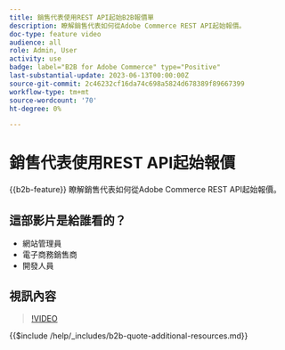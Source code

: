 ```yaml
---
title: 銷售代表使用REST API起始B2B報價單
description: 瞭解銷售代表如何從Adobe Commerce REST API起始報價。
doc-type: feature video
audience: all
role: Admin, User
activity: use
badge: label="B2B for Adobe Commerce" type="Positive"
last-substantial-update: 2023-06-13T00:00:00Z
source-git-commit: 2c46232cf16da74c698a5824d678389f89667399
workflow-type: tm+mt
source-wordcount: '70'
ht-degree: 0%

---
```


# 銷售代表使用REST API起始報價

{{b2b-feature}}
瞭解銷售代表如何從Adobe Commerce REST API起始報價。

## 這部影片是給誰看的？

- 網站管理員
- 電子商務銷售商
- 開發人員

## 視訊內容

>[!VIDEO](https://video.tv.adobe.com/v/3420414?learn=on)

{{$include /help/_includes/b2b-quote-additional-resources.md}}
